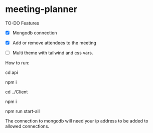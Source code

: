 # meeting-planner

TO-DO Features 
- [x] Mongodb connection
- [x] Add or remove attendees to the meeting
- [ ] Multi theme with tailwind and css vars.


How to run:

cd api

npm i

cd ../Client

npm i

npm run start-all
 
The connection to mongodb will need your ip address to be added to allowed connections.
